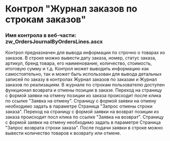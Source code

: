 ﻿---
description: 2.4.10.1
---
# Контрол "Журнал заказов по строкам заказов"
### Имя контрола в веб-части: zw_OrdersJournalByOrdersLines.ascx
Контрол предназначен для вывода информации по строчно о товарах из заказов.
В строке можно вывести дату заказа, номер, статус заказа, артикул, бренд товара, его наименование, количество, стоимость, итоговую сумму и т.д.
Контрол может выводить информацию как самостоятельно, так и может быть использован для вывода детальных записей по заказу в контролах Журнал заказов по заказам и Журнал заказов по реализациям.
В журнале по строкам пользователю доступен функционал возврата и отмены позиции в заказе.
Переход на страницу с формой заявки на отмену позиции из заказа происходит после клика по ссылке "Заявка на отмену". Страницу с формой заявки на отмену необходимо задать в параметре Страница "Запрос отмены строки заказа".
Переход на страницу с формой заявки на возврат позиции из заказа происходит посл клика по ссылке "Заявка на возврат". Страницу с формой заявки на отмену необходимо задать в параметре Страница "Запрос возврата строки заказа".
После подачи заявки в строке можно вывести количество товаров к возврату или отмене.

